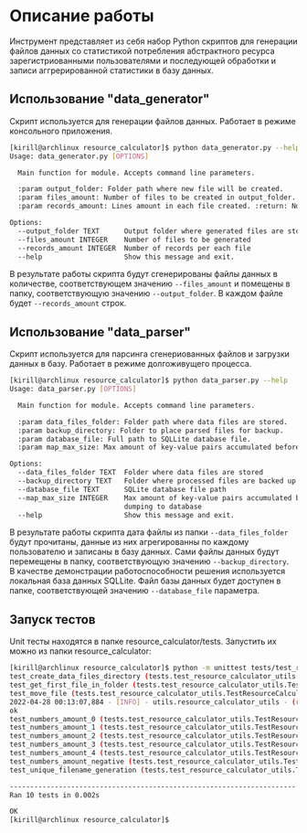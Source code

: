 # Описание работы
Инструмент представляет из себя набор Python скриптов для генерации файлов данных
со статистикой потребления абстрактного ресурса зарегистриованными пользователями
и последующей обработки и записи аггрерированной статистики в базу данных.

## Использование "data_generator"
Скрипт используется для генерации файлов данных.
Работает в режиме консольного приложения.

```sh
[kirill@archlinux resource_calculator]$ python data_generator.py --help
Usage: data_generator.py [OPTIONS]

  Main function for module. Accepts command line parameters.

  :param output_folder: Folder path where new file will be created.   
  :param files_amount: Number of files to be created in output_folder.  
  :param records_amount: Lines amount in each file created. :return: None.

Options:
  --output_folder TEXT      Output folder where generated files are stored
  --files_amount INTEGER    Number of files to be generated
  --records_amount INTEGER  Number of records per each file
  --help                    Show this message and exit.
```

В результате работы скрипта будут сгенерированы файлы данных в количестве,
соответствующем значению `--files_amount` и помещены в папку, соответствующую
значению `--output_folder`. В каждом файле будет `--records_amount` строк.

## Использование "data_parser"
Скрипт используется для парсинга сгенериованных файлов и загрузки данных в
базу. Работает в режиме долгоживущего процесса.

```sh
[kirill@archlinux resource_calculator]$ python data_parser.py --help
Usage: data_parser.py [OPTIONS]

  Main function for module. Accepts command line parameters.

  :param data_files_folder: Folder path where data files are stored.   
  :param backup_directory: Folder to place parsed files for backup.   
  :param database_file: Full path to SQLLite database file.    
  :param map_max_size: Max amount of key-value pairs accumulated before dumping to database

Options:
  --data_files_folder TEXT  Folder where data files are stored
  --backup_directory TEXT   Folder where processed files are backed up
  --database_file TEXT      SQLite database file path
  --map_max_size INTEGER    Max amount of key-value pairs accumulated before
                            dumping to database
  --help                    Show this message and exit.
```

В результате работы скрипта дата файлы из папки `--data_files_folder` будут прочитаны,
данные из них агрегированны по каждому пользователю и записаны в базу данных.
Сами файлы данных будут перемещены в папку, соответствующую значению
`--backup_directory`.   
В качестве демонстрации работоспособности решения используется локальная база данных
SQLLite. Файл базы данных будет доступен в папке, соответствующей значению
`--database_file` параметра.

## Запуск тестов
Unit тесты находятся в папке resource_calculator/tests. Запустить их можно из папки
resource_calculator:

```sh
[kirill@archlinux resource_calculator]$ python -m unittest tests/test_resource_calculator_utils.py -v
test_create_data_files_directory (tests.test_resource_calculator_utils.TestResourceCalculatorUtils) ... ok
test_get_first_file_in_folder (tests.test_resource_calculator_utils.TestResourceCalculatorUtils) ... ok
test_move_file (tests.test_resource_calculator_utils.TestResourceCalculatorUtils) ... 2022-04-28 00:13:07,884 - [INFO] - utils.resource_calculator_utils - (resource_calculator_utils.py).move_file(85) - Moving temporary file /tmp/8fd0c2b7badd493dbae0797ce2fc5ce1 to permanent location /tmp/6ee0061b5c8a4744ad80f36459f0de44
2022-04-28 00:13:07,884 - [INFO] - utils.resource_calculator_utils - (resource_calculator_utils.py).move_file(88) - Successfully moved file "/tmp/6ee0061b5c8a4744ad80f36459f0de44"
ok
test_numbers_amount_0 (tests.test_resource_calculator_utils.TestResourceCalculatorUtils) ... ok
test_numbers_amount_1 (tests.test_resource_calculator_utils.TestResourceCalculatorUtils) ... ok
test_numbers_amount_2 (tests.test_resource_calculator_utils.TestResourceCalculatorUtils) ... ok
test_numbers_amount_3 (tests.test_resource_calculator_utils.TestResourceCalculatorUtils) ... ok
test_numbers_amount_4 (tests.test_resource_calculator_utils.TestResourceCalculatorUtils) ... ok
test_numbers_amount_negative (tests.test_resource_calculator_utils.TestResourceCalculatorUtils) ... ok
test_unique_filename_generation (tests.test_resource_calculator_utils.TestResourceCalculatorUtils) ... ok

----------------------------------------------------------------------
Ran 10 tests in 0.002s

OK
[kirill@archlinux resource_calculator]$
```
